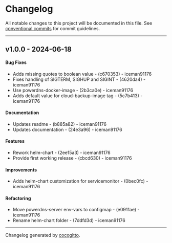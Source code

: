 # Changelog
All notable changes to this project will be documented in this file. See [conventional commits](https://www.conventionalcommits.org/) for commit guidelines.

- - -
## v1.0.0 - 2024-06-18
#### Bug Fixes
- Adds missing quotes to boolean value - (c670353) - iceman91176
- Fixes handling of SIGTERM, SIGHUP and SIGINT - (4620da4) - iceman91176
- Use powerdns-docker-image - (2b3ca0e) - iceman91176
- Adds default value for cloud-backup-image tag - (5c7b413) - iceman91176
#### Documentation
- Updates readme - (b885a82) - iceman91176
- Updates documentation - (24e3a96) - iceman91176
#### Features
- Rework helm-chart - (2ee15a3) - iceman91176
- Provide first working release - (cbcd630) - iceman91176
#### Improvements
- Adds helm-chart customization for servicemonitor - (0bec0fc) - iceman91176
#### Refactoring
- Move powerdns-server env-vars to configmap - (e0911ae) - iceman91176
- Rename helm-chart folder - (7ddfd3d) - iceman91176

- - -

Changelog generated by [cocogitto](https://github.com/cocogitto/cocogitto).